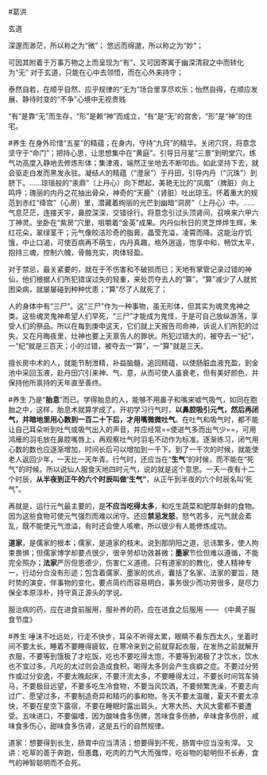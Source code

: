 #葛洪





玄道

深邃而渺茫，所以称之为“微”；
悠远而绵邈，所以称之为“妙”；

可因其附着于万事万物之上而呈现为“有”，又可因寄寓于幽深清寂之中而转化为“无”
对于玄道，只能在心中去领悟，而在心外来持守；

泰然自若，在顺乎自然、应乎规律的“无为”场合里享尽欢乐；怡然自得，在顺应发展、静待时变的“不争”心境中无视贵贱

“有”是靠“无”而生存，“形”是赖“神”而成立，“有”是“无”的宫舍，“形”是“神”的住宅。

#养生 
在身外珍惜“五星”的精蕴；在身内，守持“九窍”的精华。关闭穴窍，将意念坚守于“命门”；把持心思，让思想集中在“黄庭”。引导日月星“三景”到明堂穴，练气功高度入静地去修炼形体；集津液，端然正坐地去不断叩齿。如此坚持下去，就会驱走白发而黑发永驻。凝结人的精蕴（“澄泉”）于丹田，引导内丹（“沉珠”）到脐下。……琼瑶般的“汞鼎”（上丹心）向下燃起，美艳无比的“凤凰”（脾脏）向上鸣呼；瑰丽的内丹之花抽出骨朵，神奇的“天鹿”（肾脏）吐出琼玉。怀着重大的规范到赤红“绛宫”（心房）里，潜藏着绚丽的光芒到幽暗“洞房”（上丹心）中。……气息茫茫，连接天宇，鼻腔深深，交错徐行。将意念引过头顶肾间，召唤来六甲六丁神灵。坐卧在“紫房”穴里，咀嚼着“金英”成果。内丹似秋日的灵芝烨烨生辉，朱红花朵，翠绿茎干；元气像皎洁珍奇的脂膏，晶莹充溢，凌霄而降。这能治疗饥饿，中止口渴，可使百病再不萌生，内丹真趣，格外逍遥，饱享中和，畅饮太平，抱持三魂，控制六魄，骨骼充实，肉体轻盈。



对于禁忌，最关紧要的，就在于不伤害和不破损而已；天地有掌管记录过错的神仙，他们根据人们所犯错误过失的轻重，来处罚夺去人的“算”，“算”减少了人就贫困染病，就屡屡碰到种种忧患；“算”尽了人就死了；

人的身体中有“三尸”。这“三尸”作为一种事物，虽无形体，但其实为魂灵鬼神之类。这些魂灵鬼神希望人们早死，“三尸”才能成为鬼怪，于是可自己放纵游荡，享受人们的祭品。所以在每到庚申这天，它们就上天报告司命神，诉说人们所犯的过失。又在月晦夜里，灶神也要上天禀告人的罪状。所犯过错大的，被夺去一“纪”，一“纪”就是三百天；小的过错，被夺去一“算”，一“算”就是三天。

擅长房中术的人，就能节制泄精，补益脑髓，追回精蕴，以使肠脏血液充盈，到金池中采回玉液，赴丹田穴引来神、气、意，从而可使人虽衰老，但有美好颜色，并保持他所禀持的天年直至善终。

#养生 
乃是“**胎息**”而已。学得胎息的人，能够不用鼻子和嘴来嘘气吸气，如同在胞胎之中，这样，胎息术就算学成了。开初学习行气时，**以鼻腔吸引元气，然后再闭气，并暗地里用心数到一百二十下后，才用嘴微微吐气**。在吐气和吸气时，都不能让自己耳朵听到吐气或吸气出入的声音，并应经常==使进气多而出气少==，可用鸿雁的羽毛放在鼻腔嘴唇上，再观察吐气时羽毛不动作为标准。逐渐练习，闭气用心数的数也应逐渐增加，时间长后可以增加到一千下。到了一千次的时候，就能使老人返回少年，一天比一天年青。行气时，还应当在“**生气**”的时候，而不能在“死气”的时候。所以说仙人服食天地四时元气，说的就是这个意思。一天一夜有十二个时辰，**从半夜到正午的六个时辰叫做‘生气”**，从正午到半夜的六个时辰名叫‘死气”。

再就是，运行元气最主要的，是**不应当吃得太多**，和吃生蔬菜和肥厚新鲜的食物。因为这些食物可使元气强烈而难以闭守。还应**禁忌发怒**，怒气若多，元气就会紊乱，既不能使元气泄溢，有时还会使人咳嗽，所以很少有人能修炼成功。


**道家**，是儒家的根本；儒家，是道家的枝末。说到那阴阳之道，忌讳繁多，使人拘束畏惧；但儒家博学却要点很少，很辛劳却功效甚微；**墨家**节俭但难以遵循，不能完全照办；**法家**严厉但恩德少，伤害仁义道德。只有道家的的教化，使人精神专一，行动分合没有形迹；包含着儒家、墨家的优点，囊括了名家、法家的要旨，随时势的演变，伴事物的变化，要点简约而容易明白，事务很少而功劳很多，是尽力保全本原淳朴，持守真正源头的学说。


服治病的药，应在进食前服用，服补养的药，应在进食之后服用 —— 《中黄子服食节度》


#养生 
唾沫不吐远处，行走不快步，耳朵不听得太累，眼睛不看东西太久，坐着时间不要太长，睡着不要睡得疲软，在寒冷来到之前就穿起衣服，在发热之前就解开衣服，不要等到饿极了才吃饭，吃也不要吃得太饱，不要等到渴极了才饮水，饮水也不宜过多。凡吃的太过则会造成食积，喝得太多则会产生痰癖之症。不要过分劳作或过分安逸，不要太晚起床，不要汗流太多，不要睡得太过，不要长时间驾车骑马，不要极目远望，不要多吃生冷食物，不要当风饮酒，不要频繁洗澡，不要志向过广、愿望过多，不要制造奇异和精巧的事和物。冬天不要太温暖，夏天不要太凉快，不要在星空下露宿，不要在睡眠时露出肩头，大寒大热、大风大雾都不要遭受。五味进口，不要偏嗜，因为酸味食多伤脾，苦味食多伤肺，辛味食多伤肝，咸味食多伤心，甜味食多伤肾，这是五行的自然规律。


道家：想要得到长生，肠胃中应当清洁；想要得到不死，肠胃中应当没有滓。
又讲：吃草的善于奔跑，但愚蠢，吃肉的力气大而强悍，吃谷物的聪明但不长寿，食气的神智聪明而不会死。
